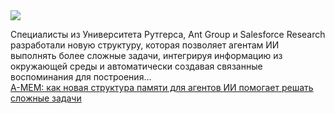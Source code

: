 <!--2025-03-06 14:59:17-->
<div class="yb">
  <div class="rss smaller1 habr"><img src="https://habrastorage.org/getpro/habr/upload_files/1f1/e96/033/1f1e960337e9533d97927f8eac802f07.jpg" /><p>Специалисты из Университета Рутгерса, Ant Group и Salesforce Research разработали новую структуру, которая позволяет агентам ИИ выполнять более сложные задачи, интегрируя информацию из окружающей среды и автоматически создавая связанные воспоминания для построения... <br><a class="light" href="https://habr.com/ru/companies/bothub/news/888618/?utm_source=habrahabr&utm_medium=rss&utm_campaign=888618">A-MEM: как новая структура памяти для агентов ИИ помогает решать сложные задачи</a></div>
</div>
